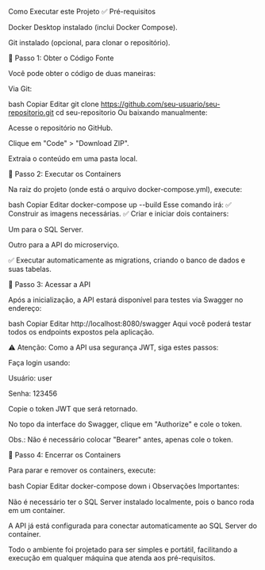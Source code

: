 ﻿Como Executar este Projeto
✅ Pré-requisitos

Docker Desktop instalado (inclui Docker Compose).

Git instalado (opcional, para clonar o repositório).

🚀 Passo 1: Obter o Código Fonte

Você pode obter o código de duas maneiras:

Via Git:

bash
Copiar
Editar
git clone https://github.com/seu-usuario/seu-repositorio.git
cd seu-repositorio
Ou baixando manualmente:

Acesse o repositório no GitHub.

Clique em "Code" > "Download ZIP".

Extraia o conteúdo em uma pasta local.

🚀 Passo 2: Executar os Containers

Na raiz do projeto (onde está o arquivo docker-compose.yml), execute:

bash
Copiar
Editar
docker-compose up --build
Esse comando irá:
✅ Construir as imagens necessárias.
✅ Criar e iniciar dois containers:

Um para o SQL Server.

Outro para a API do microserviço.

✅ Executar automaticamente as migrations, criando o banco de dados e suas tabelas.

🚀 Passo 3: Acessar a API

Após a inicialização, a API estará disponível para testes via Swagger no endereço:

bash
Copiar
Editar
http://localhost:8080/swagger
Aqui você poderá testar todos os endpoints expostos pela aplicação.

⚠️ Atenção: Como a API usa segurança JWT, siga estes passos:

Faça login usando:

Usuário: user

Senha: 123456

Copie o token JWT que será retornado.

No topo da interface do Swagger, clique em "Authorize" e cole o token.

Obs.: Não é necessário colocar "Bearer" antes, apenas cole o token.

🚀 Passo 4: Encerrar os Containers

Para parar e remover os containers, execute:

bash
Copiar
Editar
docker-compose down
ℹ️ Observações Importantes:

Não é necessário ter o SQL Server instalado localmente, pois o banco roda em um container.

A API já está configurada para conectar automaticamente ao SQL Server do container.

Todo o ambiente foi projetado para ser simples e portátil, facilitando a execução em qualquer máquina que atenda aos pré-requisitos.